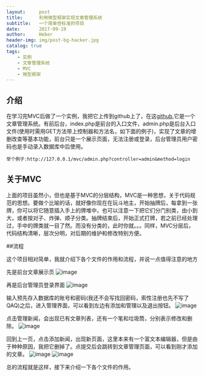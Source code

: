 ```yaml
---
layout:     post
title:      利用微型框架实现文章管理系统
subtitle:   一个简单但标准的项目
date:       2017-09-19
author:     Heber
header-img: img/post-bg-hacker.jpg
catalog: true
tags:
    - 实例
    - 文章管理系统
    - MVC
    - 微型框架
---
```



## 介绍

在学习完MVC后做了一个实例，我把它上传到github上了，在这[github](https://github.com/HeberLee/article-management-system),它是一个文章管理系统。有前后台，index.php是前台的入口文件，admin.php是后台入口文件(使用时需用GET方法带上控制器和方法名，如下面的例子)，实现了文章的增删改查等基本功能，前台只是一个展示页面，无法注册或登录，后台管理员用户密码也是手动录入数据库中后使用。


```objc
举个例子:http://127.0.0.1/mvc/admin.php?controller=admin&method=login
```

## 关于MVC

上面的项目虽然小，但也是基于MVC的分层结构，MVC是一种思想，关于代码规范的思想。要做个比喻的话，就好像你现在在玩斗地主，开始抽牌后，每拿到一张牌，你可以将它随意插入手上的牌堆中，也可以注意一下把它们分门别类，由小到大，或者按对子、炸弹、顺子分类。抽牌结束后，开始正式打牌，若之前已经处理过，手中的牌类就一目了然。而没有分类的，此时你就。。。同样，MVC分层后，代码结构清晰，层次分明，对后期的维护和修改特别方便。

##流程

这个项目相对简单，我就介绍下各个文件的作用和流程，并说一点值得注意的地方

先是前台文章展示页
![image](http://i2.bvimg.com/624164/ed73e435c0c0fa8a.jpg)

再是后台管理员登录界面
![image](http://i2.bvimg.com/624164/340e501300fb3c4a.jpg)

输入预先存入数据库的账号和密码(我还不会写找回密码，索性注册也先不写了QAQ)之后，进入管理界面，可以看到左边有添加和管理以及退出按钮。
![image](http://i2.bvimg.com/624164/fcc8e00f9b42c3de.jpg)

点击管理新闻，会出现已有文章列表，还有一个笔和垃圾筒，分别表示修改和删除。
![image](http://i2.bvimg.com/624164/06a6d6aecc1e6c6d.jpg)

回到上一页，点击添加新闻，出现新页面，这里本来有一个富文本编辑器，但是由于种种原因，我把它删掉了。点提交后会跳转到文章管理页面，可以看到刚才添加的文章。
![image](http://i2.bvimg.com/624164/e4b002320d310c20.jpg)
![image](http://i2.bvimg.com/624164/9fddee4f133b6262.jpg)

总的流程就是这样，接下来介绍一下各个文件的作用。
